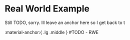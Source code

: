 # Real World Example

Still TODO, sorry. Ill leave an anchor here so I get back to t

:material-anchor:{ .lg .middle } #TODO - RWE
